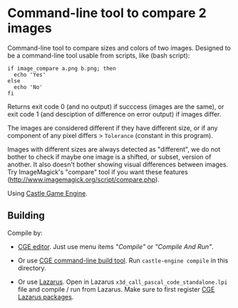 # Command-line tool to compare 2 images

Command-line tool to compare sizes and colors of two images. Designed to be a command-line tool usable from scripts, like (bash script):

```
if image_compare a.png b.png; then
  echo 'Yes'
else
  echo 'No'
fi
```

Returns exit code 0 (and no output) if succcess (images are the same), or exit code 1 (and desciption of difference on error output) if images differ.

The images are considered different if they have different size, or if any component of any pixel differs > `Tolerance` (constant in this program).

Images with different sizes are always detected as "different", we do not bother to check if maybe one image is a shifted, or subset, version of another. It also doesn't bother showing visual differences between images. Try ImageMagick's "compare" tool if you want these features (http://www.imagemagick.org/script/compare.php).

Using [Castle Game Engine](https://castle-engine.io/).

## Building

Compile by:

- [CGE editor](https://castle-engine.io/editor). Just use menu items _"Compile"_ or _"Compile And Run"_.

- Or use [CGE command-line build tool](https://castle-engine.io/build_tool). Run `castle-engine compile` in this directory.

- Or use [Lazarus](https://www.lazarus-ide.org/). Open in Lazarus `x3d_call_pascal_code_standalone.lpi` file and compile / run from Lazarus. Make sure to first register [CGE Lazarus packages](https://castle-engine.io/lazarus).
